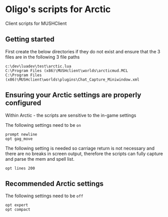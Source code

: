 # Oligo's scripts for Arctic
Client scripts for MUSHClient

## Getting started

First create the below directories if they do not exist and ensure that the 3 files are in the following 3 file paths

```
c:\dev\luadev\test\arctic.lua
C:\Program Files (x86)\MUSHclient\worlds\arcticmud.MCL
C:\Program Files (x86)\MUSHclient\worlds\plugins\Chat_Capture_Miniwindow.xml
```

## Ensuring your Arctic settings are properly configured

Within Arctic - the scripts are sensitive to the in-game settings

The following settings need to be ```on```
```
prompt newline
opt gag_move
```

The following setting is needed so carriage return is not necessary and there are no breaks in screen output, therefore the scripts can fully capture and parse the mem and spell list.
```
opt lines 200
``` 

## Recommended Arctic settings

The following settings need to be ```off```
```
opt expert
opt compact
``` 
